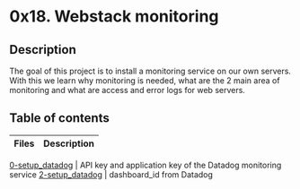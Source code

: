 # 0x18. Webstack monitoring

## Description
The goal of this project is to install a monitoring service on our own servers.
With this we learn why monitoring is needed, what are the 2 main area of monitoring and what are access and error logs for web servers.

## Table of contents
Files | Description
----- | -----------

[0-setup_datadog](./0-setup_datadog) | API key and application key of the Datadog monitoring service
[2-setup_datadog](./2-setup_datadog) | dashboard_id from Datadog




